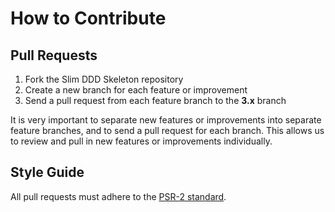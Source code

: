 # How to Contribute

## Pull Requests

1. Fork the Slim DDD Skeleton repository
2. Create a new branch for each feature or improvement
3. Send a pull request from each feature branch to the **3.x** branch

It is very important to separate new features or improvements into separate feature branches, and to send a
pull request for each branch. This allows us to review and pull in new features or improvements individually.

## Style Guide

All pull requests must adhere to the [PSR-2 standard](https://github.com/php-fig/fig-standards/blob/master/accepted/PSR-2-coding-style-guide.md).
